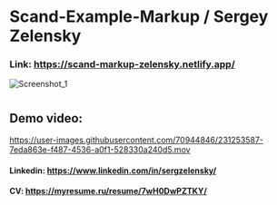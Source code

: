 # Scand-Example-Markup / Sergey Zelensky
### Link: https://scand-markup-zelensky.netlify.app/

![Screenshot_1]('https://user-images.githubusercontent.com/70944846/231253336-c03c3945-0992-4a2c-843e-491969f4fcf4.png')  
#
## Demo video:
https://user-images.githubusercontent.com/70944846/231253587-7eda863e-f487-4536-a0f1-528330a240d5.mov

#### Linkedin: https://www.linkedin.com/in/sergzelensky/  
#### CV: https://myresume.ru/resume/7wH0DwPZTKY/
